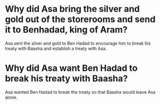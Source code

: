 # Why did Asa bring the silver and gold out of the storerooms and send it to Benhadad, king of Aram?

Asa sent the silver and gold to Ben Hadad to encourage him to break his treaty with Baasha and establish a treaty with Asa. 

# Why did Asa want Ben Hadad to break his treaty with Baasha?

Asa wanted Ben Hadad to break the treaty so that Baasha would leave Asa alone. 